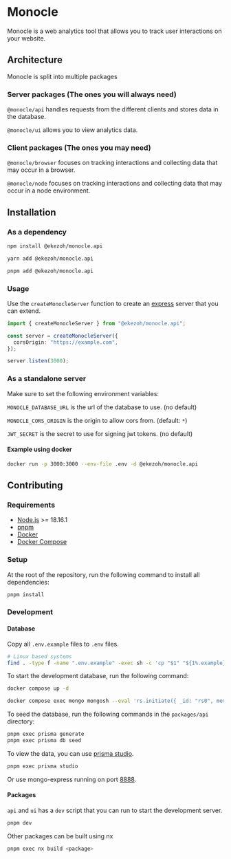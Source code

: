 # Monocle

Monocle is a web analytics tool that allows you to track user interactions on your website.

## Architecture

Monocle is split into multiple packages

### Server packages (The ones you will always need)

`@monocle/api` handles requests from the different clients and stores data in the database.

`@monocle/ui` allows you to view analytics data.

### Client packages (The ones you may need)

`@monocle/browser` focuses on tracking interactions and collecting data that may occur in a browser.

`@monocle/node` focuses on tracking interactions and collecting data that may occur in a node environment.

## Installation

### As a dependency

```sh
npm install @ekezoh/monocle.api
```

```sh
yarn add @ekezoh/monocle.api
```

```sh
pnpm add @ekezoh/monocle.api
```

### Usage

Use the `createMonocleServer` function to create an [express](https://expressjs.com/en/4x/api.html#express) server that you can extend.

```ts
import { createMonocleServer } from "@ekezoh/monocle.api";

const server = createMonocleServer({
  corsOrigin: "https://example.com",
});

server.listen(3000);
```

### As a standalone server

Make sure to set the following environment variables:

`MONOCLE_DATABASE_URL` is the url of the database to use. (no default)

`MONOCLE_CORS_ORIGIN` is the origin to allow cors from. (default: `*`)

`JWT_SECRET` is the secret to use for signing jwt tokens. (no default)

#### Example using docker

```sh
docker run -p 3000:3000 --env-file .env -d @ekezoh/monocle.api
```

## Contributing

### Requirements

- [Node.js](https://nodejs.org/en/) >= 18.16.1
- [pnpm](https://pnpm.io/)
- [Docker](https://www.docker.com/)
- [Docker Compose](https://docs.docker.com/compose/)

### Setup

At the root of the repository, run the following command to install all dependencies:

```sh
pnpm install
```

### Development

#### Database

Copy all `.env.example` files to `.env` files.

```sh
# Linux based systems
find . -type f -name ".env.example" -exec sh -c 'cp "$1" "${1%.example}"' _ {} \;
```

To start the development database, run the following command:

```sh
docker compose up -d

docker compose exec mongo mongosh --eval 'rs.initiate({ _id: "rs0", members: [{ _id: 0, host: "localhost:27017" }] })'
```

To seed the database, run the following commands in the `packages/api` directory:

```sh
pnpm exec prisma generate
pnpm exec prisma db seed
```

To view the data, you can use [prisma studio](https://www.prisma.io/studio).

```sh
pnpm exec prisma studio
```

Or use mongo-express running on port [8888](http://localhost:8888).

#### Packages

`api` and `ui` has a `dev` script that you can run to start the development server.

```sh
pnpm dev
```

Other packages can be built using nx

```sh
pnpm exec nx build <package>
```
